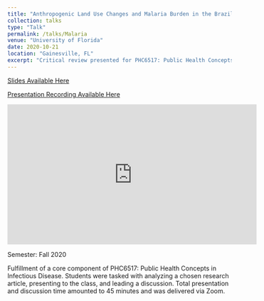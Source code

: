 ```yaml
---
title: "Anthropogenic Land Use Changes and Malaria Burden in the Brazilian Amazon"
collection: talks
type: "Talk"
permalink: /talks/Malaria
venue: "University of Florida"
date: 2020-10-21
location: "Gainesville, FL"
excerpt: "Critical review presented for PHC6517: Public Health Concepts in Infectious Disease"
---
```


<a href="http://shalslikesepi.github.io/files/SN_Malaria.pdf" target="_blank" rel="noreferrer">Slides Available Here </a>    

<a href="https://youtu.be/fARKe7bL3Cs" target="_blank" rel="noreferrer">Presentation Recording Available Here </a>        

<iframe width="560" height="315" src="https://www.youtube.com/embed/fARKe7bL3Cs" frameborder="0" allow="autoplay; encrypted-media" allowfullscreen></iframe>

Semester: Fall 2020  

Fulfillment of a core component of PHC6517: Public Health Concepts in Infectious Disease. Students were tasked with analyzing a chosen research article, presenting to the class, and leading a discussion. Total presentation and discussion time amounted to 45 minutes and was delivered via Zoom. 

